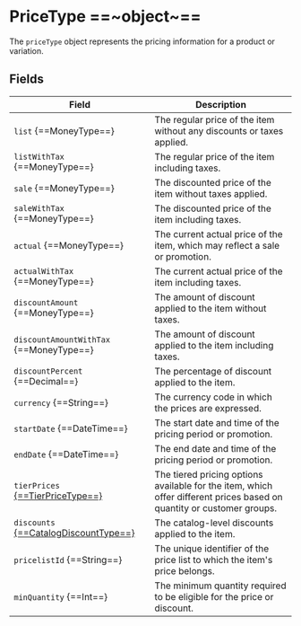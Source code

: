 # PriceType ==~object~==

The `priceType` object represents the pricing information for a product or variation.

## Fields

| Field                                 	| Description                                                                                                           	|
|---------------------------------------	|-----------------------------------------------------------------------------------------------------------------------	|
| `list` {==MoneyType==}                  	| The regular price of the item without any discounts or taxes applied.                                                 	|
| `listWithTax` {==MoneyType==}           	| The regular price of the item including taxes.                                                                        	|
| `sale` {==MoneyType==}                  	| The discounted price of the item without taxes applied.                                                               	|
| `saleWithTax` {==MoneyType==}           	| The discounted price of the item including taxes.                                                                     	|
| `actual` {==MoneyType==}                	| The current actual price of the item, which may reflect a sale or promotion.                                          	|
| `actualWithTax` {==MoneyType==}         	| The current actual price of the item including taxes.                                                                 	|
| `discountAmount` {==MoneyType==}        	| The amount of discount applied to the item without taxes.                                                             	|
| `discountAmountWithTax` {==MoneyType==} 	| The amount of discount applied to the item including taxes.                                                           	|
| `discountPercent` {==Decimal==}         	| The percentage of discount applied to the item.                                                                       	|
| `currency` {==String==}                 	| The currency code in which the prices are expressed.                                                                  	|
| `startDate` {==DateTime==}              	| The start date and time of the pricing period or promotion.                                                           	|
| `endDate` {==DateTime==}                	| The end date and time of the pricing period or promotion.                                                             	|
| `tierPrices` [{==TierPriceType==}](TierPriceType.md)        	| The tiered pricing options available for the item, which offer different prices based on quantity or customer groups. 	|
| `discounts` [{==CatalogDiscountType==}](CatalogDiscountType.md)   	| The catalog-level discounts applied to the item.                                                                      	|
| `pricelistId` {==String==}              	| The unique identifier of the price list to which the item's price belongs.                                            	|
| `minQuantity` {==Int==}                 	| The minimum quantity required to be eligible for the price or discount.                                               	|
